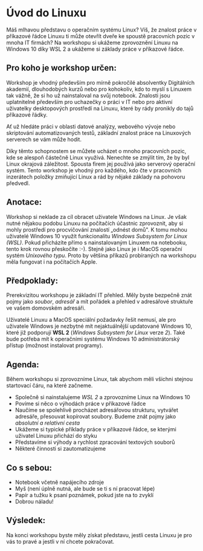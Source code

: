 # Úvod do Linuxu

Máš mlhavou představu o operačním systému Linux? Víš, že znalost práce v
příkazové řádce Linuxu ti může otevřít dveře ke spoustě pracovních pozic v
mnoha IT firmách? Na workshopu si ukážeme zprovoznění Linuxu na Windows 10
díky WSL 2 a ukážeme si základy práce v příkazové řádce.

## Pro koho je workshop určen:

Workshop je vhodný především pro mírně pokročilé absolventky Digitálních
akademií, dlouhodobých kurzů nebo pro kohokoliv, kdo to myslí s Linuxem tak
vážně, že si ho už nainstaloval na svůj notebook. Znalosti jsou uplatnitelné
především pro uchazečky o práci v IT nebo pro aktivní uživatelky desktopových
prostředí na Linuxu, které by rády pronikly do tajů příkazové řádky.

Ať už hledáte práci v oblasti datové analýzy, webového vývoje nebo skriptování
automatizovaných testů, základní znalost práce na Linuxových serverech se vám
může hodit.

Díky těmto schopnostem se můžete ucházet o mnoho pracovních pozic, kde se
alespoň částečně Linux využívá. Nenechte se zmýlit tím, že by byl Linux
okrajová záležitost. Spousta firem jej používá jako serverový operační systém.
Tento workshop je vhodný pro každého, kdo čte v pracovních inzerátech položky
zmiňující Linux a rád by nějaké základy na pohovoru předvedl.

## Anotace:

Workshop si neklade za cíl obracet uživatele Windows na Linux. Je však nutné
nějakou podobu Linuxu na počítačích účastnic zprovoznit, aby si mohly
prostředí pro procvičování znalostí „odnést domů". K tomu mohou uživatelé
Windows 10 využít funkcionalitu _Windows Subsystem for Linux (WSL)_. Pokud
přicházíte přímo s nainstalovaným Linuxem na notebooku, tento krok rovnou
přeskočíte :-). Stejně jako Linux je i MacOS operační systém _Unixového
typu_. Proto by většina příkazů probíraných na workshopu měla fungovat i na
počítačích Apple.

## Předpoklady:

Prerekvizitou workshopu je základní IT přehled. Měly byste bezpečně znát pojmy
jako _soubor_, _adresář_ a mít pořádek a přehled v adresářové struktuře ve
vašem domovském adresáři.

Uživatelé Linuxu a MacOS speciální požadavky řešit nemusí, ale pro uživatele
Windows je nezbytné mít nejaktuálnější updatované Windows 10, které již
podporují **WSL 2** (_Windows Subsystem for Linux_ verze _2_). Také bude
potřeba mít k operačními systému Windows 10 administrátorský přístup (možnost
instalovat programy).

## Agenda:

Během workshopu si zprovozníme Linux, tak abychom měli všichni stejnou
startovací čáru, na které začneme.

  * Společně si nainstalujeme _WSL 2_ a zprovozníme Linux na Windows 10
  * Povíme si něco o výhodách práce v příkazové řádce
  * Naučíme se spolehlivě procházet adresářovou strukturu, vytvářet adresáře, přesouvat kopírovat soubory. Budeme znát pojmy jako _absolutní a relativní cesta_
  * Ukážeme si typické příklady práce v příkazové řádce, se kterými uživatel Linuxu přichází do styku
  * Představíme si výhody a rychlost zpracování textových souborů
  * Některé činnosti si zautomatizujeme

## Co s sebou:

  * Notebook včetně napájecího zdroje
  * Myš (není úplně nutná, ale bude se ti s ní pracovat lépe)
  * Papír a tužku k psaní poznámek, pokud jste na to zvyklí
  * Dobrou náladu!

## Výsledek:

Na konci workshopu byste měly získat představu, jestli cesta Linuxu je pro vás
to pravé a jestli v ní chcete pokračovat.

